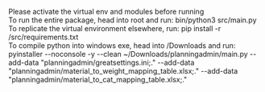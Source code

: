 Please activate the virtual env and modules before running \
To run the entire package, head into root and run: bin/python3 src/main.py \
To replicate the virtual environment elsewhere, run: pip install -r /src/requirements.txt \
To compile python into windows exe, head into /Downloads and run: pyinstaller --noconsole -y --clean ~/Downloads/planningadmin/main.py --add-data "planningadmin/greatsettings.ini;." --add-data "planningadmin/material_to_weight_mapping_table.xlsx;." --add-data "planningadmin/material_to_cat_mapping_table.xlsx;."